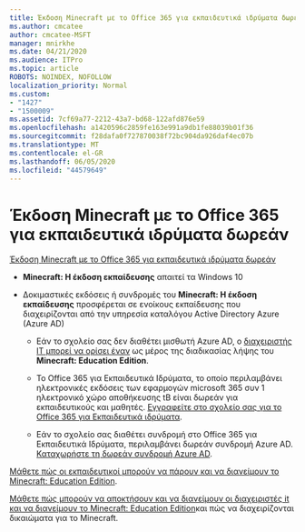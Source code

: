 ```yaml
---
title: Έκδοση Minecraft με το Office 365 για εκπαιδευτικά ιδρύματα δωρεάν
ms.author: cmcatee
author: cmcatee-MSFT
manager: mnirkhe
ms.date: 04/21/2020
ms.audience: ITPro
ms.topic: article
ROBOTS: NOINDEX, NOFOLLOW
localization_priority: Normal
ms.custom:
- "1427"
- "1500009"
ms.assetid: 7cf69a77-2212-43a7-bd68-122afd876e59
ms.openlocfilehash: a1420596c2859fe163e991a9db1fe88039b01f36
ms.sourcegitcommit: f28dafa0f727870038f72bc904da926daf4ec07b
ms.translationtype: MT
ms.contentlocale: el-GR
ms.lasthandoff: 06/05/2020
ms.locfileid: "44579649"
---
```

# <a name="minecraft-edition-with-office-365-education-for-free"></a>Έκδοση Minecraft με το Office 365 για εκπαιδευτικά ιδρύματα δωρεάν

[Έκδοση Minecraft με το Office 365 για εκπαιδευτικά ιδρύματα δωρεάν](https://docs.microsoft.com/education/windows/get-minecraft-for-education)
  
- **Minecraft: Η έκδοση εκπαίδευσης** απαιτεί τα Windows 10

- Δοκιμαστικές εκδόσεις ή συνδρομές του **Minecraft: Η έκδοση εκπαίδευσης** προσφέρεται σε ενοίκους εκπαίδευσης που διαχειρίζονται από την υπηρεσία καταλόγου Active Directory Azure (Azure AD)

  - Εάν το σχολείο σας δεν διαθέτει μισθωτή Azure AD, ο [διαχειριστής IT μπορεί να ορίσει έναν](https://docs.microsoft.com/education/windows/school-get-minecraft) ως μέρος της διαδικασίας λήψης του **Minecraft: Education Edition**.

  - Το Office 365 για Εκπαιδευτικά Ιδρύματα, το οποίο περιλαμβάνει ηλεκτρονικές εκδόσεις των εφαρμογών microsoft 365 συν 1 ηλεκτρονικό χώρο αποθήκευσης tB είναι δωρεάν για εκπαιδευτικούς και μαθητές. [Εγγραφείτε στο σχολείο σας για το Office 365 για Εκπαιδευτικά ιδρύματα](https://products.office.com/academic/office-365-education-plan).

  - Εάν το σχολείο σας διαθέτει συνδρομή στο Office 365 για Εκπαιδευτικά Ιδρύματα, περιλαμβάνει δωρεάν συνδρομή Azure AD. [Καταχωρήστε τη δωρεάν συνδρομή Azure AD](https://msdn.microsoft.com/library/windows/hardware/mt703369%28v=vs.85%29.aspx).

[Μάθετε πώς οι εκπαιδευτικοί μπορούν να πάρουν και να διανείμουν το Minecraft: Education Edition](https://docs.microsoft.com/education/windows/teacher-get-minecraft).
  
[Μάθετε πώς μπορούν να αποκτήσουν και να διανείμουν οι διαχειριστές it και να διανείμουν το Minecraft: Education Edition](https://docs.microsoft.com/education/windows/school-get-minecraft)και πώς να διαχειρίζονται δικαιώματα για το Minecraft.
